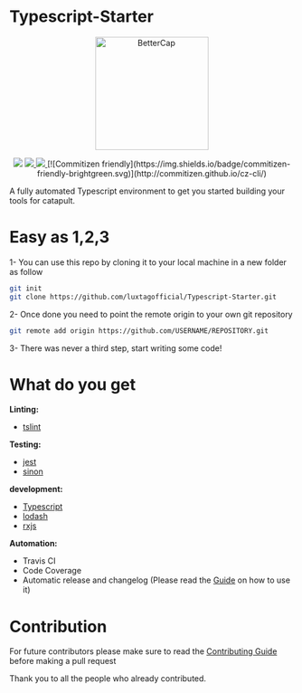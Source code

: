 # Typescript-Starter
<p align="center">
  <img alt="BetterCap" src="https://vignette.wikia.nocookie.net/dev/images/d/db/Typescript_logo.png/revision/latest/scale-to-width-down/480?cb=20151023133416" height="200" />
  <p align="center">
    <a href="https://travis-ci.org/gimyboya/Typescript-Starter"><img src="https://travis-ci.org/gimyboya/Typescript-Starter.svg?branch=master"></a>
    <a href="https://codecov.io/gh/gimyboya/Typescript-Starter">
      <img src="https://codecov.io/gh/gimyboya/Typescript-Starter/branch/master/graph/badge.svg" />
    </a>
    <a href="http://commitizen.github.io/cz-cli/">
      <img src="https://img.shields.io/badge/commitizen-friendly-brightgreen.svg" />
    </a>
    [![Commitizen friendly](https://img.shields.io/badge/commitizen-friendly-brightgreen.svg)](http://commitizen.github.io/cz-cli/)
  </p>
</p>

A fully automated Typescript environment to get you started building your tools for catapult.

# Easy as 1,2,3
1- You can use this repo by cloning it to your local machine in a new folder as follow
```bash
git init
git clone https://github.com/luxtagofficial/Typescript-Starter.git
```
2- Once done you need to point the remote origin to your own git repository
```bash
git remote add origin https://github.com/USERNAME/REPOSITORY.git
```
3- There was never a third step, start writing some code!
# What do you get
**Linting:**
- [tslint](https://github.com/palantir/tslint)

**Testing:**
- [jest](https://github.com/facebook/jest) 
- [sinon](https://github.com/sinonjs/sinon)

**development:**
- [Typescript](https://github.com/Microsoft/TypeScript)
- [lodash](https://github.com/lodash/lodash)
- [rxjs](https://github.com/ReactiveX/rxjs)

**Automation:**
- Travis CI
- Code Coverage
- Automatic release and changelog (Please read the [Guide](./.github/GUIDE.md) on how to use it)

# Contribution
For future contributors please make sure to read the [Contributing Guide](./.github/GUIDE.md) before making a pull request

Thank you to all the people who already contributed.